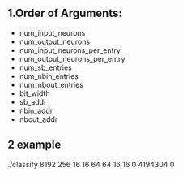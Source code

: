 
## 1.Order of Arguments:
* num_input_neurons
* num_output_neurons
* num_input_neurons_per_entry
* num_output_neurons_per_entry
* num_sb_entries
* num_nbin_entries
* num_nbout_entries
* bit_width
* sb_addr
* nbin_addr
* nbout_addr

## 2 example
./classify 8192 256 16 16 64 64 16 16 0 4194304 0 
